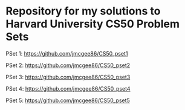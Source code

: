# Repository for my solutions to Harvard University CS50 Problem Sets

PSet 1: https://github.com/jmcgee86/CS50_pset1

PSet 2: https://github.com/jmcgee86/CS50_pset2

PSet 3: https://github.com/jmcgee86/CS50_pset3

PSet 4: https://github.com/jmcgee86/CS50_pset4

PSet 5: https://github.com/jmcgee86/CS50_pset5
